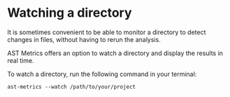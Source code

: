 # Watching a directory

It is sometimes convenient to be able to monitor a directory to detect changes in files, without having to rerun the analysis.

AST Metrics offers an option to watch a directory and display the results in real time.

To watch a directory, run the following command in your terminal:

```console
ast-metrics --watch /path/to/your/project
```